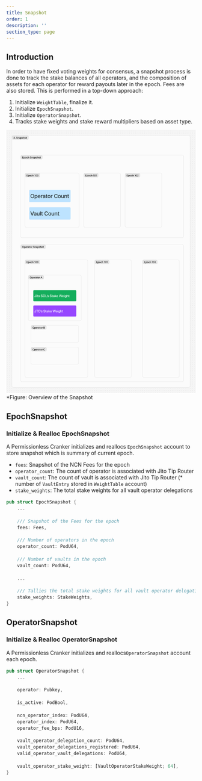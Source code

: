 ```yaml
---
title: Snapshot
order: 1
description: ''
section_type: page
---
```


## Introduction

In order to have fixed voting weights for consensus, a snapshot process is done to track the stake balances of all operators, and the composition of assets for each operator for reward payouts later in the epoch.
Fees are also stored. This is performed in a top-down approach:

1. Initialize `WeightTable`, finalize it.
2. Initialize `EpochSnapshot`.
3. Initialize `OperatorSnapshot`.
4. Tracks stake weights and stake reward multipliers based on asset type.


![alt text](/shared/images/tiprouter/snapshot.png)
*Figure: Overview of the Snapshot


## EpochSnapshot

### Initialize & Realloc EpochSnapshot

A Permissionless Cranker initializes and reallocs `EpochSnapshot` account to store snapshot which is summary of current epoch.

- `fees`: Snapshot of the NCN Fees for the epoch 
- `operator_count`: The count of operator is associated with Jito Tip Router
- `vault_count`: The count of vault is associated with Jito Tip Router (* number of `VaultEntry` stored in `WeightTable` account)
- `stake_weights`: The total stake weights for all vault operator delegations

```rust
pub struct EpochSnapshot {
    ...

    /// Snapshot of the Fees for the epoch
    fees: Fees,

    /// Number of operators in the epoch
    operator_count: PodU64,

    /// Number of vaults in the epoch
    vault_count: PodU64,

    ...

    /// Tallies the total stake weights for all vault operator delegations
    stake_weights: StakeWeights,
}
```


## OperatorSnapshot

### Initialize & Realloc OperatorSnapshot  

A Permissionless Cranker initializes and reallocs`OperatorSnapshot` account each epoch.

```rust
pub struct OperatorSnapshot {
    ...

    operator: Pubkey,

    is_active: PodBool,

    ncn_operator_index: PodU64,
    operator_index: PodU64,
    operator_fee_bps: PodU16,

    vault_operator_delegation_count: PodU64,
    vault_operator_delegations_registered: PodU64,
    valid_operator_vault_delegations: PodU64,

    vault_operator_stake_weight: [VaultOperatorStakeWeight; 64],
}
```

